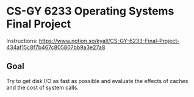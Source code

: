 # CS-GY 6233 Operating Systems Final Project
Instructions: https://www.notion.so/kyall/CS-GY-6233-Final-Project-434af15c8f7b467c805807bb9a3e27a8

## Goal
Try to get disk I/O as fast as possible and evaluate the effects of caches and the cost of system calls.
